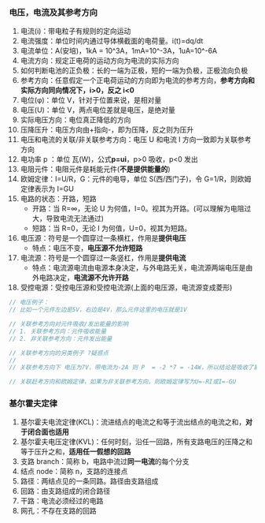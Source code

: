 ### 电压，电流及其参考方向

1. 电流(i)：带电粒子有规则的定向运动
2. 电流强度：单位时间内通过导体横截面的电荷量。i(t)=dq/dt
3. 电流单位：A(安培)，1kA = 10^3A，1mA=10^-3A，1uA=10^-6A
4. 电流方向：规定正电荷的运动方向为电流的实际方向
5. 如何判断电池的正负极：长的一端为正极，短的一端为负极，正极流向负极
6. 参考方向：任意假定一个正电荷运动的方向即为电流的参考方向，**参考方向和实际方向同向情况下，i>0，反之 i<0**
7. 电位(φ)：单位 V，针对于位置来说，是相对量
8. 电压(U)：单位 V，两点电位差就是电压，是绝对量
9. 实际电压方向：电位真正降低的方向
10. 压降压升：电压方向由+指向-，即为压降，反之则为压升
11. 电压和电流的关联/非关联参考方向：电压 U 和电流 I 方向一致即为关联参考方向
12. 电功率 p ：单位 瓦(W)，公式**p=ui**，p>0 吸收，p<0 发出
13. 电阻元件：电阻元件是耗能元件(**不是提供能量的**)
14. 欧姆定律：I=U/R，G：元件的电导，单位 S(西/西门子)，令 G=1/R，则欧姆定律表示为 I=GU
15. 电路的状态：开路，短路
    - 开路：当 R=∞，无论 U 为何值，I=0。视其为开路。(可以理解为电阻过大，导致电流无法通过)
    - 短路：当 R=0，无论 I 为何值，U=0，视其为短路。
16. 电压源：符号是一个圆穿过一条横杠，作用是**提供电压**
    - 特点：电压不变，**电压源不允许短路**
17. 电流源：符号是一个圆穿过一条竖杠，作用是**提供电流**
    - 特点：电流源电流由电源本身决定，与外电路无关，电流源两端电压是由外电路决定，**电流源不允许开路**
18. 受控电源：受控电压源和受控电流源(上面的电压源，电流源变成菱形)

```js
// 电压例子：
// 比如一个元件左边是5V，右边是4V，那么元件这里的电压就是1V

// 关联参考方向对元件吸收/发出能量的影响
// 1. 关联参考方向：元件吸收能量
// 2. 非关联参考方向：元件发出能量

// 关联参考方向的另类例子 ?疑惑点
//
// 关联参考方向下 电压为7V，带电流为-2A 则 P  = -2 *7 = -14W，所以结论是吸收了能量-14W 发出了能量14W

// 关联赶考方向和欧姆定律，如果为非关联参考方向，则欧姆定律写为U=-RI或I=-GU
```

### 基尔霍夫定律

1. 基尔霍夫电流定律(KCL)：流进结点的电流之和等于流出结点的电流之和，**对于闭合面也适用**
2. 基尔霍夫电压定律(KVL)：任何时刻，沿任一回路，所有支路电压的压降之和等于压升之和，**适用任一假想的回路**
3. 支路 branch：简称 b，电路中流过**同一电流**的每个分支
4. 结点 node：简称 n，支路的连接点
5. 路径：两结点见的一条同路。路径由支路组成
6. 回路：由支路组成的闭合路径
7. 干路：电流必须经过的电路
8. 网孔：不存在支路的回路

